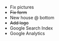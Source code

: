 - Fix pictures
- ~~Fix form~~
- New house @ bottom
- ~~Add logo~~
- Google Search Index
- Google Analytics